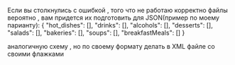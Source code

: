 Если вы столкнулись с ошибкой , того что не работаю корректно файлы вероятно , вам придется их подготовить 
для JSON(пример по моему парианту):
{
    "hot_dishes": [],
    "drinks": [],
    "alcohols": [],
    "desserts": [],
    "salads": [],
    "bakeries": [],
    "soups": [],
    "breakfastMeals": []
}

аналогичную схему , но по своему формату делать в XML файле
со своими флажками <chto-to></chto-to>

